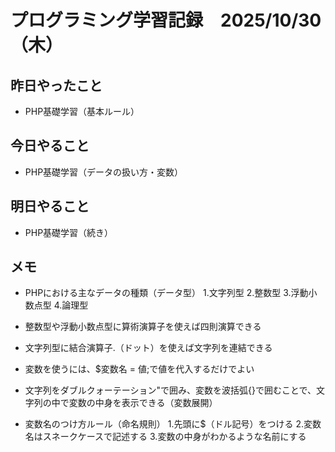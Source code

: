 # プログラミング学習記録　2025/10/30（木）

## 昨日やったこと
- PHP基礎学習（基本ルール）
  
## 今日やること
- PHP基礎学習（データの扱い方・変数）
  
## 明日やること
- PHP基礎学習（続き）

## メモ
- PHPにおける主なデータの種類（データ型）
  1.文字列型
  2.整数型
  3.浮動小数点型
  4.論理型
- 整数型や浮動小数点型に算術演算子を使えば四則演算できる
- 文字列型に結合演算子.（ドット）を使えば文字列を連結できる

- 変数を使うには、$変数名 = 値;で値を代入するだけでよい
- 文字列をダブルクォーテーション"で囲み、変数を波括弧{}で囲むことで、文字列の中で変数の中身を表示できる（変数展開）
- 変数名のつけ方ルール（命名規則）
  1.先頭に$（ドル記号）をつける
  2.変数名はスネークケースで記述する
  3.変数の中身がわかるような名前にする
